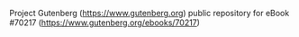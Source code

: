 Project Gutenberg (https://www.gutenberg.org) public repository for
eBook #70217 (https://www.gutenberg.org/ebooks/70217)
